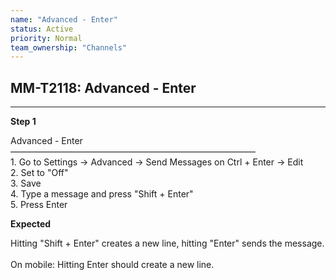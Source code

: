 ```yaml
---
name: "Advanced - Enter"
status: Active
priority: Normal
team_ownership: "Channels"
---
```


## MM-T2118: Advanced - Enter

---

**Step 1**

Advanced - Enter\
————————————————————————————\
1\. Go to Settings -> Advanced -> Send Messages on Ctrl + Enter -> Edit\
2\. Set to "Off"\
3\. Save\
4\. Type a message and press "Shift + Enter"\
5\. Press Enter

**Expected**

Hitting "Shift + Enter" creates a new line, hitting "Enter" sends the message.\
\
On mobile: Hitting Enter should create a new line.
